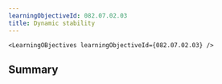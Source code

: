 ```yaml
---
learningObjectiveId: 082.07.02.03
title: Dynamic stability
---
```


```tsx eval
<LearningOBjectives learningObjectiveId={082.07.02.03} />
```

## Summary

